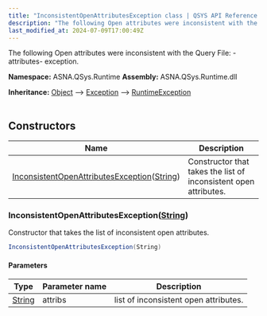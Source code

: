 ```yaml
---
title: "InconsistentOpenAttributesException class | QSYS API Reference Guide"
description: "The following Open attributes were inconsistent with the Query File: -attributes- exception. "
last_modified_at: 2024-07-09T17:00:49Z
---
```


The following Open attributes were inconsistent with the Query File: -attributes- exception.

**Namespace:** ASNA.QSys.Runtime
**Assembly:** ASNA.QSys.Runtime.dll

**Inheritance:** [Object](https://docs.microsoft.com/en-us/dotnet/api/system.object) --> [Exception](https://docs.microsoft.com/en-us/dotnet/api/system.exception) --> [RuntimeException](/reference/runtime/qsys-runtime/runtime-exception.html)
<br>
<br>

## Constructors

| Name | Description |
| --- | --- |
| [InconsistentOpenAttributesException](#inconsistentopenattributesexceptionstring)([String](https://docs.microsoft.com/en-us/dotnet/api/system.string)) | Constructor that takes the list of inconsistent open attributes.

### InconsistentOpenAttributesException([String](https://docs.microsoft.com/en-us/dotnet/api/system.string))

Constructor that takes the list of inconsistent open attributes.

```cs
InconsistentOpenAttributesException(String)
```

#### Parameters

| Type | Parameter name | Description
| --- | --- | ---
| [String](https://docs.microsoft.com/en-us/dotnet/api/system.string) | attribs | list of inconsistent open attributes.
